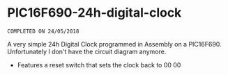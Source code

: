 # PIC16F690-24h-digital-clock
`COMPLETED ON 24/05/2018`   
  
A very simple 24h Digital Clock programmed in Assembly on a PIC16F690. Unfortunately I don't have the circuit diagram anymore.  
* Features a reset switch that sets the clock back to 00 00 
